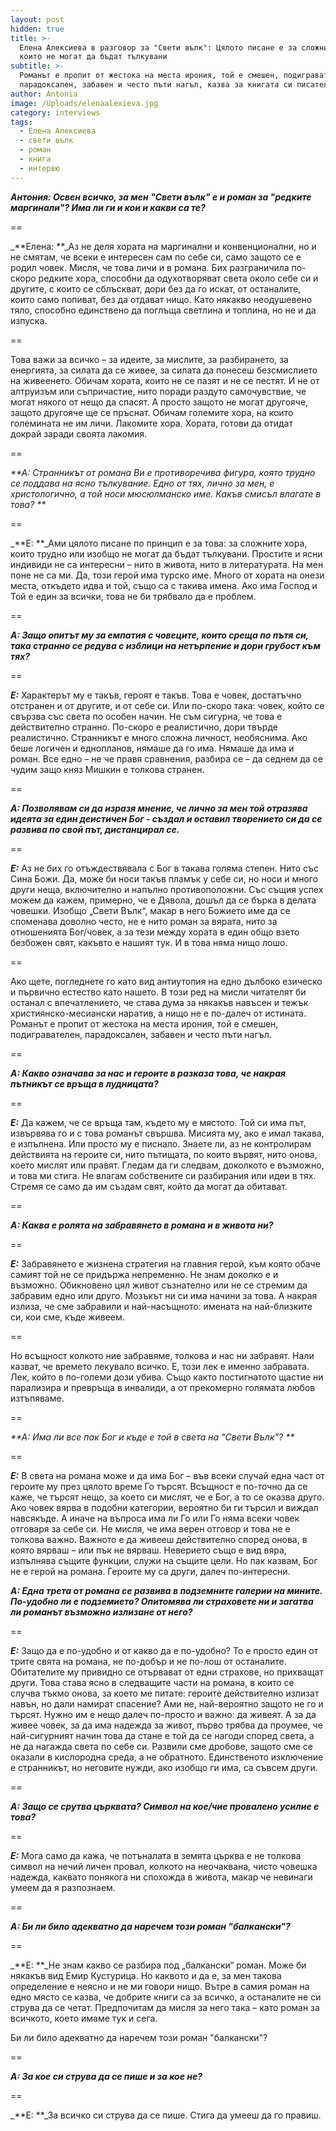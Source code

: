 ```yaml
---
layout: post
hidden: true
title: >-
  Елена Алексиева в разговор за "Свети вълк": Цялото писане е за сложните хора,
  които не могат да бъдат тълкувани
subtitle: >-
  Романът е пропит от жестока на места ирония, той е смешен, подигравателен,
  парадоксален, забавен и често пъти нагъл, казва за книгата си писателката
author: Antonia
image: /Uploads/elenaalexieva.jpg
category: interviews
tags:
  - Елена Алексиева
  - свети вълк
  - роман
  - книга
  - интервю
---
```

_**Антония: Освен всичко, за мен "Свети вълк" е и роман за "редките маргинали"? Има ли ги и кои и какви са те?**_

\==

_**Елена: **_Аз не деля хората на маргинални и конвенционални, но и не смятам, че всеки е интересен сам по себе си, само защото се е родил човек. Мисля, че това личи и в романа. Бих разграничила по-скоро редките хора, способни да одухотворяват света около себе си и другите, с които се сблъскват, дори без да го искат, от останалите, които само попиват, без да отдават нищо. Като някакво неодушевено тяло, способно единствено да поглъща светлина и топлина, но не и да изпуска. 

\==

Това важи за всичко – за идеите, за мислите, за разбирането, за енергията, за силата да се живее, за силата да понесеш безсмислието на живеенето. Обичам хората, които не се пазят и не се пестят. И не от алтруизъм или съпричастие, нито поради раздуто самочувствие, че могат някого от нещо да спасят. А просто защото не могат другояче, защото другояче ще се пръснат. Обичам големите хора, на които големината не им личи. Лакомите хора. Хората, готови да отидат докрай заради своята лакомия. 

\==

_**А: Странникът от романа Ви е противоречива фигура, която трудно се поддава на ясно тълкувание. Едно от тях, лично за мен, е христологично, а той носи мюсюлманско име. Какъв смисъл влагате в това? **_

\==

_**Е: **_Ами цялото писане по принцип е за това: за сложните хора, които трудно или изобщо не могат да бъдат тълкувани. Простите и ясни индивиди не са интересни – нито в живота, нито в литературата. На мен поне не са ми. Да, този герой има турско име. Много от хората на онези места, откъдето идва и той, също са с такива имена. Ако има Господ и Той е един за всички, това не би трябвало да е проблем. 

\==

_**А: Защо опитът му за емпатия с човеците, които среща по пътя си, така странно се редува с изблици на нетърпение и дори грубост към тях?**_

\==

_**Е:**_ Характерът му е такъв, героят е такъв. Това е човек, достатъчно отстранен и от другите, и от себе си. Или по-скоро така: човек, който се свързва със света по особен начин. Не съм сигурна, че това е действително странно. По-скоро е реалистично, дори твърде реалистично. Странникът е много сложна личност, необяснима. Ако беше логичен и еднопланов, нямаше да го има. Нямаше да има и роман. Все едно – не че правя сравнения, разбира се – да седнем да се чудим защо княз Мишкин е толкова странен. 

\==

_**А: Позволявам си да изразя мнение, че лично за мен той отразява идеята за един деистичен Бог - създал и оставил творението си да се развива по свой път, дистанцирал се.**_

\==

_**Е:**_ Аз не бих го отъждествявала с Бог в такава голяма степен. Нито със Сина Божи. Да, може  би носи такъв пламък у себе си, но носи и много други неща, включително и напълно противоположни. Със същия успех можем да кажем, примерно, че е Дявола, дошъл да се бърка в делата човешки. Изобщо „Свети Вълк“, макар в него Божието име да се споменава доволно често, не е нито роман за вярата, нито за отношенията Бог/човек, а за тези между хората в един общо взето безбожен свят, какъвто е нашият тук. И в това няма нищо лошо. 

\==

Ако щете, погледнете го като вид антиутопия на едно дълбоко езическо и първично естество като нашето. В този ред на мисли читателят би останал с впечатлението, че става дума за някакъв навъсен и тежък християнско-месиански наратив, а нищо не е по-далеч от истината. Романът е пропит от жестока на места ирония, той е смешен, подигравателен, парадоксален, забавен и често пъти нагъл. 

\==

_**А: Какво означава за нас и героите в разказа това, че накрая пътникът се връща в лудницата?**_

\==

_**Е:**_ Да кажем, че се връща там, където му е мястото. Той си има път, извървява го и с това романът свършва. Мисията му, ако е имал такава, е изпълнена. Или просто му е писнало. Знаете ли, аз не контролирам действията на героите си, нито пътищата, по които вървят, нито онова, което мислят или правят. Гледам да ги следвам, доколкото е възможно, и това ми стига. Не влагам собствените си разбирания или идеи в тях. Стремя се само да им създам свят, който да могат да обитават. 

\==

**_А: Каква е ролята на забравянето в романа и в живота ни?_**

\==

**_Е:_** Забравянето е жизнена стратегия на главния герой, към която обаче самият той не се придържа непременно. Не знам доколко е и възможно. Обикновено цял живот съзнателно или не се стремим да забравим едно или друго. Мозъкът ни си има начини за това. А накрая излиза, че сме забравили и най-насъщното: имената на най-близките си, кои сме, къде живеем. 

\==

Но всъщност колкото ние забравяме, толкова и нас ни забравят. Нали казват, че времето лекувало всичко. Е, този лек е именно забравата. Лек, който в по-големи дози убива. Също както постигнатото щастие ни парализира и превръща в инвалиди, а от прекомерно голямата любов изтъпяваме.

\==

_**А: Има ли все пак Бог и къде е той в света на "Свети Вълк"? **_

\==

_**Е:**_ В света на романа може и да има Бог – във всеки случай една част от героите му през цялото време Го търсят. Всъщност е по-точно да се каже, че търсят нещо, за което си мислят, че е Бог, а то се оказва друго. Ако човек вярва в подобни категории, вероятно би ги търсил и виждал навсякъде. А иначе на въпроса има ли Го или Го няма всеки човек отговаря за себе си. Не мисля, че има верен отговор и това не е толкова важно. Важното е да живееш действително според онова, в която вярваш – или пък не вярваш. Неверието също е вид вяра, изпълнява същите функции, служи на същите цели. Но пак казвам, Бог не е герой на романа. Героите му са други, далеч по-интересни. 

_**А: Една трета от романа се развива в подземните галерии на мините. По-удобно ли е подземието? Опитомява ли страховете ни и загатва ли романът възможно излизане от него?**_

\==

_**Е:**_ Защо да е по-удобно и от какво да е по-удобно? То е просто един  от трите свята на романа, не по-добър и не по-лош от останалите. Обитателите му привидно се отървават от едни страхове, но прихващат други. Това става ясно в следващите части на романа, в които се случва тъкмо онова, за което ме питате: героите действително излизат навън, но дали намират спасение? Ами не, най-вероятно защото не го и търсят. Нужно им е нещо далеч по-просто и важно: да живеят. А за да живее човек, за да има надежда за живот, първо трябва да проумее, че най-сигурният начин това да стане е той да се нагоди според света, а не да нагажда света по себе си. Развили сме дробове, защото сме се оказали в кислородна среда, а не обратното. Единственото изключение е странникът, но неговите нужди, ако изобщо ги има, са съвсем други. 

\==

_**А: Защо се срутва църквата? Символ на кое/чие провалено усилие е това?**_

\==

_**Е:**_ Мога само да кажа, че потъналата в земята църква е не толкова символ на нечий личен провал, колкото на неочаквана, чисто човешка надежда, каквато понякога ни спохожда в живота, макар че невинаги умеем да я разпознаем. 

\==

_**А: Би ли било адекватно да наречем този роман "балкански"?**_

\==

_**Е: **_Не знам какво се разбира под „балкански“ роман. Може би някакъв вид Емир Кустурица. Но каквото и да е, за мен такова определение е неясно и не ми говори нищо. Вътре в самия роман на едно място се казва, че добрите книги са за всичко, а останалите не си струва да се четат. Предпочитам да мисля за него така – като роман за всичкото, което имаме тук и сега. 

Би ли било адекватно да наречем този роман "балкански"?

\==

_**А: За кое си струва да се пише и за кое не?**_

\==

_**Е: **_За всичко си струва да се пише. Стига да умееш да го правиш.
